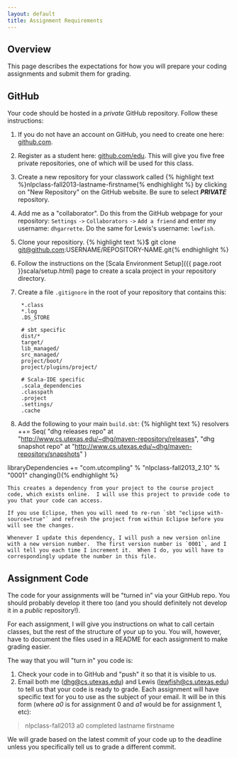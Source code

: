 ```yaml
---
layout: default
title: Assignment Requirements
---
```


## Overview

This page describes the expectations for how you will prepare your coding assignments and submit them for grading.




## GitHub

Your code should be hosted in a *private* GitHub repository.  Follow these instructions:

1. If you do not have an account on GitHub, you need to create one here: [github.com](https://github.com/).
2. Register as a student here: [github.com/edu](https://github.com/edu).  This will give you five free private repositories, one of which will be used for this class.
3. Create a new repository for your classwork called 
    {% highlight text %}nlpclass-fall2013-lastname-firstname{% endhighlight %}
    by clicking on "New Repository" on the GitHub website.  Be sure to select ***PRIVATE*** repository.
4. Add me as a "collaborator".  Do this from the GitHub webpage for your repository: `Settings` `->` `Collaborators` `->` `Add a friend` and enter my username: `dhgarrette`.  Do the same for Lewis's username: `lewfish`.
5. Clone your repositiory.
    {% highlight text %}$ git clone git@github.com:USERNAME/REPOSITORY-NAME.git{% endhighlight %}
6. Follow the instructions on the [Scala Environment Setup]({{ page.root }}scala/setup.html) page to create a scala project in your repository directory.
7. Create a file `.gitignore` in the root of your repository that contains this:

		*.class
		*.log
		.DS_STORE

		# sbt specific
		dist/*
		target/
		lib_managed/
		src_managed/
		project/boot/
		project/plugins/project/

		# Scala-IDE specific
		.scala_dependencies
		.classpath
		.project
		.settings/
		.cache

8. Add the following to your main `build.sbt`:
    {% highlight text %}
resolvers ++= Seq(
  "dhg releases repo" at "http://www.cs.utexas.edu/~dhg/maven-repository/releases",
  "dhg snapshot repo" at "http://www.cs.utexas.edu/~dhg/maven-repository/snapshots"
)
    
libraryDependencies += "com.utcompling" % "nlpclass-fall2013_2.10" % "0001" changing(){% endhighlight %}

    This creates a dependency from your project to the course project code, which exists online.  I will use this project to provide code to you that your code can access.

    If you use Eclipse, then you will need to re-run `sbt "eclipse with-source=true"` and refresh the project from within Eclipse before you will see the changes.

    Whenever I update this dependency, I will push a new version online with a new version number.  The first version number is `0001`, and I will tell you each time I increment it.  When I do, you will have to correspondingly update the number in this file.


## Assignment Code

The code for your assignments will be "turned in" via your GitHub repo.  You should probably develop it there too (and you should definitely not develop it in a *public* repository!).

For each assignment, I will give you instructions on what to call certain classes, but the rest of the structure of your up to you.  You will, however, have to document the files used in a README for each assignment to make grading easier.

The way that you will "turn in" you code is:
1. Check your code in to GitHub and "push" it so that it is visible to us.
2. Email both me (dhg@cs.utexas.edu) and Lewis (lewfish@cs.utexas.edu) to tell us that your code is ready to grade.  Each assignment will have specific text for  you to use as the subject of your email.  It will be in this form (where *a0* is for assignment 0 and *a1* would be for assignment 1, etc):
  
> nlpclass-fall2013 a0 completed lastname firstname

We will grade based on the latest commit of your code up to the deadline unless you specifically tell us to grade a different commit.
